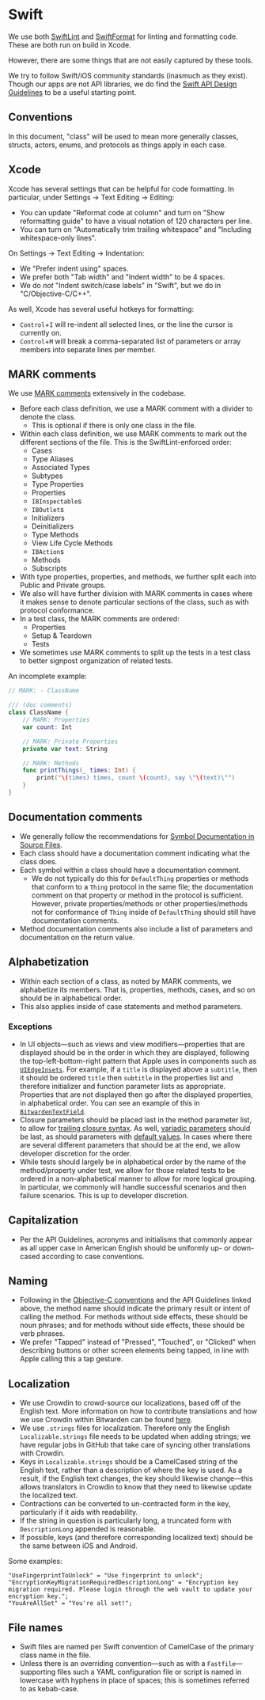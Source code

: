 # Swift

We use both [SwiftLint](https://github.com/realm/SwiftLint) and
[SwiftFormat](https://github.com/nicklockwood/SwiftFormat) for linting and formatting code. These
are both run on build in Xcode.

However, there are some things that are not easily captured by these tools.

We try to follow Swift/iOS community standards (inasmuch as they exist). Though our apps are not API
libraries, we do find the
[Swift API Design Guidelines](https://www.swift.org/documentation/api-design-guidelines/) to be a
useful starting point.

## Conventions

In this document, "class" will be used to mean more generally classes, structs, actors, enums, and
protocols as things apply in each case.

## Xcode

Xcode has several settings that can be helpful for code formatting. In particular, under Settings ->
Text Editing -> Editing:

- You can update "Reformat code at column" and turn on "Show reformatting guide" to have a visual
  notation of 120 characters per line.
- You can turn on "Automatically trim trailing whitespace" and "Including whitespace-only lines".

On Settings -> Text Editing -> Indentation:

- We "Prefer indent using" spaces.
- We prefer both "Tab width" and "Indent width" to be 4 spaces.
- We do _not_ "Indent switch/case labels" in "Swift", but we do in "C/Objective-C/C++".

As well, Xcode has several useful hotkeys for formatting:

- `Control`+`I` will re-indent all selected lines, or the line the cursor is currently on.
- `Control`+`M` will break a comma-separated list of parameters or array members into separate lines
  per member.

## MARK comments

We use
[MARK comments](https://developer.apple.com/documentation/xcode/creating-organizing-and-editing-source-files#Annotate-your-code-for-visibility)
extensively in the codebase.

- Before each class definition, we use a MARK comment with a divider to denote the class.
  - This is optional if there is only one class in the file.
- Within each class definition, we use MARK comments to mark out the different sections of the file.
  This is the SwiftLint-enforced order:
  - Cases
  - Type Aliases
  - Associated Types
  - Subtypes
  - Type Properties
  - Properties
  - `IBInspectable`s
  - `IBOutlet`s
  - Initializers
  - Deinitializers
  - Type Methods
  - View Life Cycle Methods
  - `IBAction`s
  - Methods
  - Subscripts
- With type properties, properties, and methods, we further split each into Public and Private
  groups.
- We also will have further division with MARK comments in cases where it makes sense to denote
  particular sections of the class, such as with protocol conformance.
- In a test class, the MARK comments are ordered:
  - Properties
  - Setup & Teardown
  - Tests
- We sometimes use MARK comments to split up the tests in a test class to better signpost
  organization of related tests.

An incomplete example:

```swift
// MARK: - ClassName

/// (doc comments)
class ClassName {
    // MARK: Properties
    var count: Int

    // MARK: Private Properties
    private var text: String

    // MARK: Methods
    func printThings(_ times: Int) {
        print("\(times) times, count \(count), say \"\(text)\"")
    }
}
```

## Documentation comments

- We generally follow the recommendations for
  [Symbol Documentation in Source Files](https://www.swift.org/documentation/docc/writing-symbol-documentation-in-your-source-files).
- Each class should have a documentation comment indicating what the class does.
- Each symbol within a class should have a documentation comment.
  - We do not typically do this for `DefaultThing` properties or methods that conform to a `Thing`
    protocol in the same file; the documentation comment on that property or method in the protocol
    is sufficient. However, private properties/methods or other properties/methods not for
    conformance of `Thing` inside of `DefaultThing` should still have documentation comments.
- Method documentation comments also include a list of parameters and documentation on the return
  value.

## Alphabetization

- Within each section of a class, as noted by MARK comments, we alphabetize its members. That is,
  properties, methods, cases, and so on should be in alphabetical order.
- This also applies inside of case statements and method parameters.

### Exceptions

- In UI objects—such as views and view modifiers—properties that are displayed should be in the
  order in which they are displayed, following the top-left-bottom-right pattern that Apple uses in
  components such as
  [`UIEdgeInsets`](<https://developer.apple.com/documentation/uikit/uiedgeinsets/init(top:left:bottom:right:)-1s1t9>).
  For example, if a `title` is displayed above a `subtitle`, then it should be ordered `title` then
  `subtitle` in the properties list and therefore initializer and function parameter lists as
  appropriate. Properties that are not displayed then go after the displayed properties, in
  alphabetical order. You can see an example of this in
  [`BitwardenTextField`](https://github.com/bitwarden/ios/blob/main/BitwardenKit/UI/Platform/Application/Views/BitwardenTextField.swift).
- Closure parameters should be placed last in the method parameter list, to allow for
  [trailing closure syntax](https://docs.swift.org/swift-book/documentation/the-swift-programming-language/closures/#Trailing-Closures).
  As well,
  [variadic parameters](https://docs.swift.org/swift-book/documentation/the-swift-programming-language/functions/#Variadic-Parameters)
  should be last, as should parameters with
  [default values](https://docs.swift.org/swift-book/documentation/the-swift-programming-language/functions/#Default-Parameter-Values).
  In cases where there are several different parameters that should be at the end, we allow
  developer discretion for the order.
- While tests should largely be in alphabetical order by the name of the method/property under test,
  we allow for those related tests to be ordered in a non-alphabetical manner to allow for more
  logical grouping. In particular, we commonly will handle successful scenarios and then failure
  scenarios. This is up to developer discretion.

## Capitalization

- Per the API Guidelines, acronyms and initialisms that commonly appear as all upper case in
  American English should be uniformly up- or down-cased according to case conventions.

## Naming

- Following in the
  [Objective-C conventions](https://developer.apple.com/library/archive/documentation/Cocoa/Conceptual/ProgrammingWithObjectiveC/Conventions/Conventions.html)
  and the API Guidelines linked above, the method name should indicate the primary result or intent
  of calling the method. For methods without side effects, these should be noun phrases; and for
  methods without side effects, these should be verb phrases.
- We prefer "Tapped" instead of "Pressed", "Touched", or "Clicked" when describing buttons or other
  screen elements being tapped, in line with Apple calling this a tap gesture.

## Localization

- We use Crowdin to crowd-source our localizations, based off of the English text. More information
  on how to contribute translations and how we use Crowdin within Bitwarden can be found
  [here](https://contributing.bitwarden.com/contributing/#localization-l10n).
- We use `.strings` files for localization. Therefore only the English `Localizable.strings` file
  needs to be updated when adding strings; we have regular jobs in GitHub that take care of syncing
  other translations with Crowdin.
- Keys in `Localizable.strings` should be a CamelCased string of the English text, rather than a
  description of where the key is used. As a result, if the English text changes, the key should
  likewise change—this allows translators in Crowdin to know that they need to likewise update the
  localized text.
- Contractions can be converted to un-contracted form in the key, particularly if it aids with
  readability.
- If the string in question is particularly long, a truncated form with `DescriptionLong` appended
  is reasonable.
- If possible, keys (and therefore corresponding localized text) should be the same between iOS and
  Android.

Some examples:

```text
"UseFingerprintToUnlock" = "Use fingerprint to unlock";
"EncryptionKeyMigrationRequiredDescriptionLong" = "Encryption key migration required. Please login through the web vault to update your encryption key.";
"YouAreAllSet" = "You're all set!";
```

## File names

- Swift files are named per Swift convention of CamelCase of the primary class name in the file.
- Unless there is an overriding convention—such as with a `Fastfile`—supporting files such a YAML
  configuration file or script is named in lowercase with hyphens in place of spaces; this is
  sometimes referred to as kebab-case.
